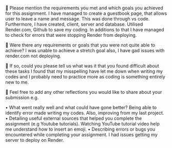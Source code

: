 🎯 Please mention the requirements you met and which goals you achieved for this assignment.
I have managed to create a guestbook page, that allows user to leave a name and message.  This was done through vs code.  Furthermore, I have created, client, server and database.  Utilised Render.com, Github to save my coding.  In additions to that I have managed to check for errors that were stopping Render from deploying. 

🎯 Were there any requirements or goals that you were not quite able to achieve?
I was unable to achieve a stretch goal also, I have gad issues with render.com not deploying. 

🎯 If so, could you please tell us what was it that you found difficult about these tasks
I found that my misspelling have let me down when writing my codes and I probably need to practice more as coding is something entirely new to me. 


🏹 Feel free to add any other reflections you would like to share about your submission e.g.
 
•	What went really well and what could have gone better?
Being able to identify error made writing my codes.  Also, improving from my last project. 
•	Detailing useful external sources that helped you complete the assignment (e.g Youtube tutorials). 
Watching YouTube tutorial video help me understand how to insert an emoji. 
•	Describing errors or bugs you encountered while completing your assignment.
I had issues getting my server to deploy on Render. 
